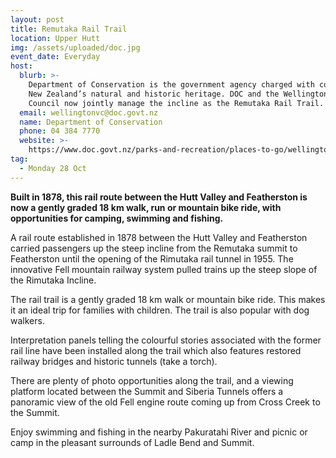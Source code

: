 ```yaml
---
layout: post
title: Remutaka Rail Trail
location: Upper Hutt
img: /assets/uploaded/doc.jpg
event_date: Everyday
host:
  blurb: >-
    Department of Conservation is the government agency charged with conserving
    New Zealand’s natural and historic heritage. DOC and the Wellington Regional
    Council now jointly manage the incline as the Remutaka Rail Trail.
  email: wellingtonvc@doc.govt.nz
  name: Department of Conservation
  phone: 04 384 7770
  website: >-
    https://www.doc.govt.nz/parks-and-recreation/places-to-go/wellington-kapiti/places/remutaka-forest-park/things-to-do/tracks/remutaka-rail-trail/
tag:
  - Monday 28 Oct
---
```

**Built in 1878, this rail route between the Hutt Valley and Featherston is now a gently graded 18 km walk, run or mountain bike ride, with opportunities for camping, swimming and fishing.**

A rail route established in 1878 between the Hutt Valley and Featherston carried passengers up the steep incline from the Remutaka summit to Featherston until the opening of the Rimutaka rail tunnel in 1955. The innovative Fell mountain railway system pulled trains up the steep slope of the Rimutaka Incline.

The rail trail is a gently graded 18 km walk or mountain bike ride. This makes it an ideal trip for families with children. The trail is also popular with dog walkers.

Interpretation panels telling the colourful stories associated with the former rail line have been installed along the trail which also features restored railway bridges and historic tunnels (take a torch).

There are plenty of photo opportunities along the trail, and a viewing platform located between the Summit and Siberia Tunnels offers a panoramic view of the old Fell engine route coming up from Cross Creek to the Summit.

Enjoy swimming and fishing in the nearby Pakuratahi River and picnic or camp in the pleasant surrounds of Ladle Bend and Summit.
